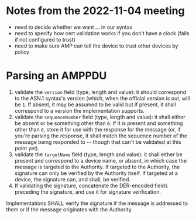 Notes from the 2022-11-04 meeting
===
* need to decide whether we want ... in our syntax
* need to specify how cert validation works if you don’t have a clock (fails if not configured to trust)
* need to make sure AMP can tell the device to trust other devices by policy

Parsing an AMPPDU
=================
1. validate the `version` field (type, length and value): it should correspond to the ASN.1 syntax's version (which, when the official version is out, will be `1`. If absent, it may be assumed to be valid but if present, it shall correspond to a version the implementation supports.
2. validate the `sequenceNumber` field (type, length and value): it shall either be absent or be something other than `0`. If it is present and something other than `0`, store it for use with the response for the message (or, if you're parsing the response, it shall match the sequence number of the message being responded to -- though that can't be validated at this point yet).
3. validate the `targetName` field (type, length and value): it shall either be present and correspond to a device name, or absent, in which case the message is targeted to the Authority. If targeted to the Authority, the signature can only be verified by the Authority itself. If targeted at a device, the signature can, and shall, be verified.
4. If validating the signature, concatenate the DER-encoded fields preceding the signature, and use it for signature verification.

Implementations SHALL verify the signature if the message is addressed to them or if the message originates with the Authority.
